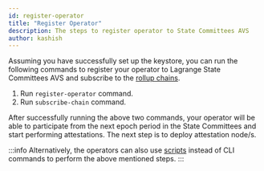 ```yaml
---
id: register-operator
title: "Register Operator"
description: The steps to register operator to State Committees AVS
author: kashish
---
```


Assuming you have successfully set up the keystore, you can run the following commands to register your operator to Lagrange State Committees AVS and subscribe to the [rollup chains](/state-committees/operator-guide/supported-chains).

1. Run `register-operator` command.
2. Run `subscribe-chain` command.

After successfully running the above two commands, your operator will be able to participate from the next epoch period in the State Committees and start performing attestations. The next step is to deploy attestation node/s.

:::info
Alternatively, the operators can also use [scripts](/state-committees/run-node/scripts) instead of CLI commands to perform the above mentioned steps.
:::
